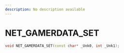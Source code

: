 ```yaml
---
description: No description available 
---
```


# NET_GAMERDATA_SET

```cpp
void NET_GAMERDATA_SET(const char* _Unk0, int _Unk1);
```